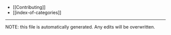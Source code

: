 * [[Contributing]]
* [[index-of-categories]]

*****
NOTE: this file is automatically generated. Any edits will be overwritten.
